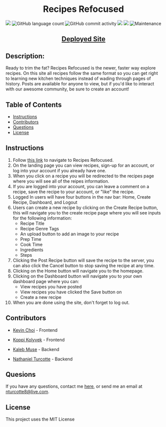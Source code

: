 <h1 align="center"><strong>Recipes Refocused</strong></h1>

<p align="center">
    <img src="https://img.shields.io/github/languages/top/TheHebi/recipe-forum-site">
    <img alt="GitHub language count" src="https://img.shields.io/github/languages/count/TheHebi/recipe-forum-site">
    <img alt="GitHub commit activity" src="https://img.shields.io/github/commit-activity/m/TheHebi/recipe-forum-site">
    <img src="https://img.shields.io/github/repo-size/TheHebi/recipe-forum-site">
    <img src="https://img.shields.io/badge/License-MIT-yellow.svg">
    <img alt="Maintenance" src="https://img.shields.io/maintenance/yes/2021">
</p>

<h2 align="center">
  <a href="https://recipes-refocused.herokuapp.com/">Deployed Site</a>
</h2>

## Description:

Ready to trim the fat? Recipes Refocused is the newer, faster way explore recipes. On this site all recipes follow the same format so you can get right to learning new kitchen techniques instead of wading through pages of history. Posts are available for anyone to view, but if you'd like to interact with our awesome community, be sure to create an account!

## Table of Contents

- [Instructions](#instructions)
- [Contributors](#contributors)
- [Questions](#questions)
- [License](#license)

## Instructions

1. Follow <a href="https://recipes-refocused.herokuapp.com/">this link</a> to navigate to Recipes Refocused.
2. On the landing page you can view recipes, sign-up for an account, or log into your account if you already have one.
3. When you click on a recipe you will be redirected to the recipes page where you will see all of the reipes information.
4. If you are logged into your account, you can leave a comment on a recipe, save the recipe to your account, or "like" the recipe.
5. Logged In users will have four buttons in the nav bar: Home, Create Recipe, Dashboard, and Logout
6. Users can create a new recipe by clicking on the Create Recipe button, this will navigate you to the create recipe page where you will see inputs for the following information:
    * Recipe Title
    * Recipe Genre Tags
    * An upload button to add an image to your recipe
    * Prep Time
    * Cook Time
    * Ingredients
    * Steps 
7. Clicking the Post Recipe button will save the recipe to the server, you can also click the Cancel button to stop saving the recipe at any time.
8. Clicking on the Home button will navigate you to the homepage.
9. Clicking on the Dashboard button will navigate you to your own dashboard page where you can:
    * View recipes you have posted
    * View recipes you have clicked the Save button on
    * Create a new recipe
10. When you are done using the site, don't forget to log out.

## Contributors

* <a href="https://github.com/rhwlffk1028">Kevin Choi</a> - Frontend

* <a href="https://github.com/kkolyvek">Koppi Kolyvek</a> - Frontend

* <a href="https://github.com/kcmuse">Kaleb Muse</a> - Backend

* <a href="https://github.com/TheHebi">Nathaniel Turcotte</a> - Backend


## Quesions

If you have any questions, contact me <a href="https://github.com/TheHebi" target="_blank">here</a>, or send me an email at nturcotte8@live.com.

## License

This project uses the MIT License
